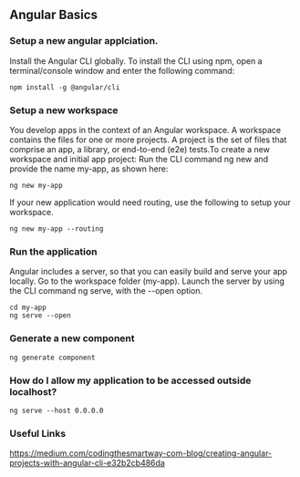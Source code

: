 

## Angular Basics

### Setup a new angular applciation.
Install the Angular CLI globally.
To install the CLI using npm, open a terminal/console window and enter the following command:

```console
npm install -g @angular/cli
```

### Setup a new workspace
You develop apps in the context of an Angular workspace. A workspace contains the files for one or more projects. A project is the set of files that comprise an app, a library, or end-to-end (e2e) tests.To create a new workspace and initial app project:
Run the CLI command ng new and provide the name my-app, as shown here:

```console
ng new my-app
```

If your new application would need routing, use the following to setup your workspace.

```console
ng new my-app --routing
```

### Run the application
Angular includes a server, so that you can easily build and serve your app locally.
Go to the workspace folder (my-app).
Launch the server by using the CLI command ng serve, with the --open option.

```console
cd my-app
ng serve --open
```

### Generate a new component

```console
ng generate component
```

### How do I allow my application to be accessed outside localhost?

```console
ng serve --host 0.0.0.0
```

### Useful Links
https://medium.com/codingthesmartway-com-blog/creating-angular-projects-with-angular-cli-e32b2cb486da

